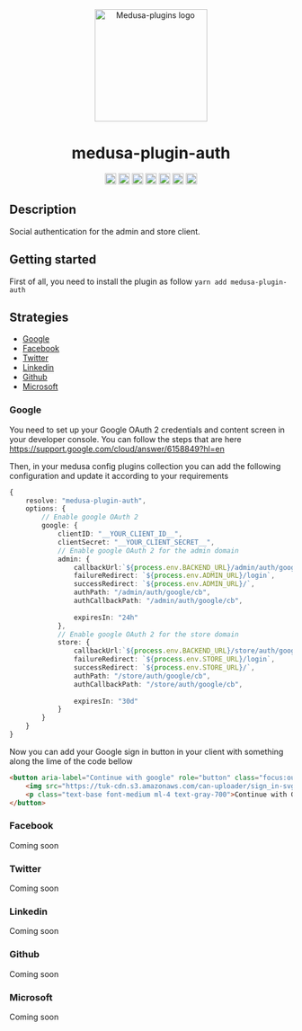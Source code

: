 <p align="center" style="margin-top: 4rem">
  <img src="https://raw.githubusercontent.com/adrien2p/medusa-plugins/assets/assets/medusa-plugin-auth-logo.png?raw=true" alt="Medusa-plugins logo" width="200" height="auto" />
</p>


<h1 align="center">medusa-plugin-auth</h1>

<p align="center">
	<a href="https://www.npmjs.com/package/medusa-plugin-auth"><img alt="NPM Version" src="https://img.shields.io/npm/v/medusa-plugin-auth.svg" height="20"/></a>
	<a href="https://github.com/adrien2p/medusa-plugins/graphs/contributors"><img alt="Contributors" src="https://img.shields.io/github/contributors/adrien2p/medusa-plugins.svg" height="20"/></a>
	<a href="https://github.com/adrien2p/awesome-medusajs"><img alt="Awesome medusajs" src="https://awesome.re/badge.svg" height="20"/></a>
	<a href="https://twitter.com/intent/tweet?text=Check%20this%20out!%20The%20new%20medusa%auth%20plugin&url=https://github.com/adrien2p/medusa-plugins/tree/main/packages/medusa-plugin-auth"><img alt="Twitter" src="https://badgen.net/badge/icon/twitter?icon=twitter&label=Share%20it%20on" height="20"/></a>
	<a href="https://discord.gg/xpCwq3Kfn8"><img alt="Discord" src="https://img.shields.io/badge/chat-on%20discord-7289DA.svg" height="20"/></a>
	<a href="https://github.com/adrien2p/medusa-plugins/commits/main"><img alt="Activity" src="https://img.shields.io/github/commit-activity/m/adrien2p/medusa-plugins?style=flat" height="20"/></a>
	<a href="https://github.com/adrien2p/medusa-plugins/issues"><img alt="Issues" src="https://img.shields.io/github/issues/adrien2p/medusa-plugins?style=flat" height="20"/></a>
</p>

## Description

Social authentication for the admin and store client.

## Getting started

First of all, you need to install the plugin as follow `yarn add medusa-plugin-auth`

## Strategies

- [Google](#google)
- [Facebook](#facebook)
- [Twitter](#twitter)
- [Linkedin](#linkedin)
- [Github](#github)
- [Microsoft](#microsoft)

### Google

You need to set up your Google OAuth 2 credentials and content screen in your developer console. You can follow the steps that are here https://support.google.com/cloud/answer/6158849?hl=en

Then, in your medusa config plugins collection you can add the following configuration and update it according to your requirements

```ts
{
    resolve: "medusa-plugin-auth",
    options: {
        // Enable google OAuth 2
        google: {
            clientID: "__YOUR_CLIENT_ID__",
            clientSecret: "__YOUR_CLIENT_SECRET__",
            // Enable google OAuth 2 for the admin domain
            admin: {
                callbackUrl:`${process.env.BACKEND_URL}/admin/auth/google/cb`, 
                failureRedirect: `${process.env.ADMIN_URL}/login`,
                successRedirect: `${process.env.ADMIN_URL}/`,
                authPath: "/admin/auth/google/cb",
                authCallbackPath: "/admin/auth/google/cb", 
              
                expiresIn: "24h"
            },
            // Enable google OAuth 2 for the store domain
            store: {
                callbackUrl:`${process.env.BACKEND_URL}/store/auth/google/cb`, 
                failureRedirect: `${process.env.STORE_URL}/login`,
                successRedirect: `${process.env.STORE_URL}/`,
                authPath: "/store/auth/google/cb",
                authCallbackPath: "/store/auth/google/cb",
                
                expiresIn: "30d"
            }
        }
    }
}
```

Now you can add your Google sign in button in your client with something along the lime of the code bellow

```html
<button aria-label="Continue with google" role="button" class="focus:outline-none focus:ring-2 focus:ring-offset-1 focus:ring-gray-700 py-3.5 px-4 border rounded-lg border-gray-700 flex items-center w-full mt-10">
    <img src="https://tuk-cdn.s3.amazonaws.com/can-uploader/sign_in-svg2.svg" alt="google">
    <p class="text-base font-medium ml-4 text-gray-700">Continue with Google</p>
</button>
```

### Facebook

Coming soon

### Twitter

Coming soon

### Linkedin

Coming soon

### Github

Coming soon

### Microsoft

Coming soon